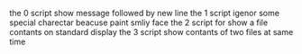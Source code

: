 the 0 script show message followed by new line
the 1 script igenor some special charectar beacuse paint smliy face
the 2 script for show a file contants on standard display
the 3 script show contants of two files at same time
